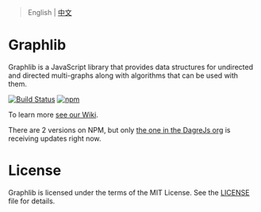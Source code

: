 > English | [中文](README_CN.md)
# Graphlib

Graphlib is a JavaScript library that provides data structures for undirected
and directed multi-graphs along with algorithms that can be used with them.

[![Build Status](https://github.com/dagrejs/graphlib/workflows/Build%20Status/badge.svg?branch=master)](https://github.com/dagrejs/graphlib/actions?query=workflow%3A%22Build+Status%22)
[![npm](https://img.shields.io/npm/v/@dagrejs/graphlib.svg)](https://www.npmjs.com/package/graphlib)

To learn more [see our Wiki](https://github.com/cpettitt/graphlib/wiki).

There are 2 versions on NPM, but only [the one in the DagreJs org](https://www.npmjs.com/package/@dagrejs/graphlib) is receiving updates right now.

# License

Graphlib is licensed under the terms of the MIT License. See the [LICENSE](LICENSE) file for details.

[npm package manager]: http://npmjs.org/
